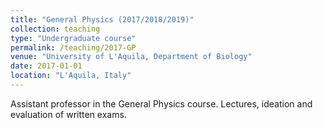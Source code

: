 ```yaml
---
title: "General Physics (2017/2018/2019)"
collection: teaching
type: "Undergraduate course"
permalink: /teaching/2017-GP
venue: "University of L'Aquila, Department of Biology"
date: 2017-01-01
location: "L'Aquila, Italy"
---
```


Assistant professor in the General Physics course. Lectures, ideation and evaluation of written exams.
